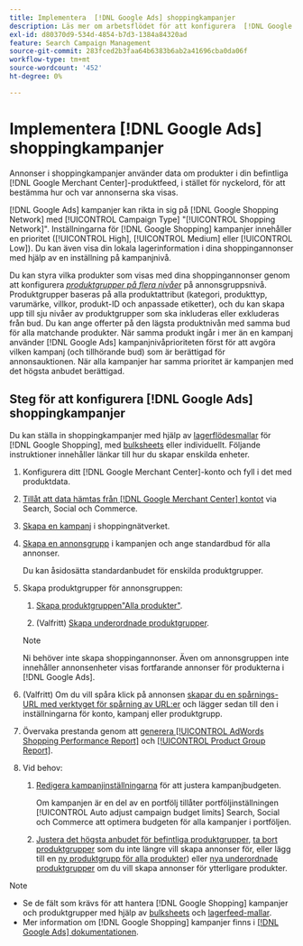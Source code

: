 ```yaml
---
title: Implementera  [!DNL Google Ads] shoppingkampanjer
description: Läs mer om arbetsflödet för att konfigurera  [!DNL Google Ads] shoppingkampanjer.
exl-id: d80370d9-534d-4854-b7d3-1384a84320ad
feature: Search Campaign Management
source-git-commit: 283fced2b3faa64b6383b6ab2a41696cba0da06f
workflow-type: tm+mt
source-wordcount: '452'
ht-degree: 0%

---
```


# Implementera [!DNL Google Ads] shoppingkampanjer

Annonser i shoppingkampanjer använder data om produkter i din befintliga [!DNL Google Merchant Center]-produktfeed, i stället för nyckelord, för att bestämma hur och var annonserna ska visas.

[!DNL Google Ads] kampanjer kan rikta in sig på [!DNL Google Shopping Network] med [!UICONTROL Campaign Type] &quot;[!UICONTROL Shopping Network]&quot;. Inställningarna för [!DNL Google Shopping] kampanjer innehåller en prioritet ([!UICONTROL High], [!UICONTROL Medium] eller [!UICONTROL Low]). Du kan även visa din lokala lagerinformation i dina shoppingannonser med hjälp av en inställning på kampanjnivå.

Du kan styra vilka produkter som visas med dina shoppingannonser genom att konfigurera *[produktgrupper på flera nivåer](/help/search-social-commerce/campaign-management/campaigns/product-group-about.md)* på annonsgruppsnivå. Produktgrupper baseras på alla produktattribut (kategori, produkttyp, varumärke, villkor, produkt-ID och anpassade etiketter), och du kan skapa upp till sju nivåer av produktgrupper som ska inkluderas eller exkluderas från bud. Du kan ange offerter på den lägsta produktnivån med samma bud för alla matchande produkter. När samma produkt ingår i mer än en kampanj använder [!DNL Google Ads] kampanjnivåprioriteten först för att avgöra vilken kampanj (och tillhörande bud) som är berättigad för annonsauktionen. När alla kampanjer har samma prioritet är kampanjen med det högsta anbudet berättigad.

## Steg för att konfigurera [!DNL Google Ads] shoppingkampanjer

Du kan ställa in shoppingkampanjer med hjälp av [lagerflödesmallar](/help/search-social-commerce/campaign-management/inventory-feeds/inventory-feeds-about.md) för [!DNL Google Shopping], med [bulksheets](/help/search-social-commerce/campaign-management/bulksheets/bulksheet-about.md) eller individuellt. Följande instruktioner innehåller länkar till hur du skapar enskilda enheter.

1. Konfigurera ditt [!DNL Google Merchant Center]-konto och fyll i det med produktdata.

1. [Tillåt att data hämtas från  [!DNL Google Merchant Center] kontot](/help/search-social-commerce/campaign-management/accounts/merchant-account-manage.md) via Search, Social och Commerce.

1. [Skapa en kampanj](/help/search-social-commerce/campaign-management/campaigns/campaign-manage.md) i shoppingnätverket.

1. [Skapa en annonsgrupp](/help/search-social-commerce/campaign-management/campaigns/ad-group-manage.md) i kampanjen och ange standardbud för alla annonser.

   Du kan åsidosätta standardanbudet för enskilda produktgrupper.

1. Skapa produktgrupper för annonsgruppen:

   1. [Skapa produktgruppen&quot;Alla produkter&quot;](/help/search-social-commerce/campaign-management/campaigns/product-group-manage.md).

   1. (Valfritt) [Skapa underordnade produktgrupper](/help/search-social-commerce/campaign-management/campaigns/product-group-manage.md).

   >[!NOTE]
   >Ni behöver inte skapa shoppingannonser. Även om annonsgruppen inte innehåller annonsenheter visas fortfarande annonser för produkterna i [!DNL Google Ads].

1. (Valfritt) Om du vill spåra klick på annonsen [skapar du en spårnings-URL med verktyget för spårning av URL:er](/help/search-social-commerce/tools/click-tracking-url-generate.md) och lägger sedan till den i inställningarna för konto, kampanj eller produktgrupp.

1. Övervaka prestanda genom att [generera [!UICONTROL AdWords Shopping Performance Report]](/help/search-social-commerce/reports/management/specialty/specialty-report-generate.md) och [ [!UICONTROL Product Group Report]](/help/search-social-commerce/reports/management/basic-advanced/basic-advanced-report-generate.md).

1. Vid behov:

   1. [Redigera kampanjinställningarna](/help/search-social-commerce/campaign-management/campaigns/campaign-manage.md) för att justera kampanjbudgeten.

      Om kampanjen är en del av en portfölj tillåter portföljinställningen [!UICONTROL Auto adjust campaign budget limits] Search, Social och Commerce att optimera budgeten för alla kampanjer i portföljen.

   1. [Justera det högsta anbudet för befintliga produktgrupper](/help/search-social-commerce/campaign-management/campaigns/product-group-manage.md), [ta bort produktgrupper](/help/search-social-commerce/campaign-management/campaigns/product-group-manage.md) som du inte längre vill skapa annonser för, eller lägg till en [ny produktgrupp för alla produkter](/help/search-social-commerce/campaign-management/campaigns/product-group-manage.md)) eller [nya underordnade produktgrupper](/help/search-social-commerce/campaign-management/campaigns/product-group-manage.md) om du vill skapa annonser för ytterligare produkter.

>[!NOTE]
>
>* Se de fält som krävs för att hantera [!DNL Google Shopping] kampanjer och produktgrupper med hjälp av [bulksheets](/help/search-social-commerce/campaign-management/bulksheets/bulksheet-data-formats/bulksheet-data-google.md) och [lagerfeed-mallar](/help/search-social-commerce/campaign-management/inventory-feeds/ad-templates/template-google-shopping.md).
>* Mer information om [!DNL Google Shopping] kampanjer finns i [[!DNL Google Ads] dokumentationen](https://support.google.com/google-ads/answer/2454022).
